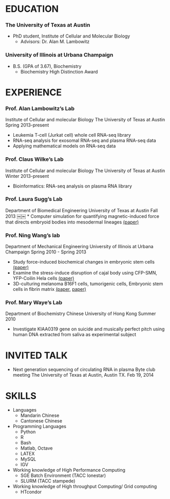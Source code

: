 # EDUCATION
### The University of Texas at Austin
* PhD student, Institute of Cellular and Molecular Biology
  * Advisors: Dr. Alan M. Lambowitz
### University of Illinois at Urbana Champaign
* B.S. (GPA of 3.67), Biochemistry
  * Biochemistry High Distinction Award

# EXPERIENCE
### Prof. Alan Lambowitz’s Lab
Institute of Cellular and molecular Biology
The University of Texas at Austin
Spring 2013-present
* Leukemia T-cell (Jurkat cell) whole cell RNA-seq library
* RNA-seq analysis for exosomal RNA-seq and plasma RNA-seq data
* Applying mathematical models on RNA-seq data

### Prof. Claus Wilke’s Lab
Institute of Cellular and molecular Biology
The University of Texas at Austin
Winter 2013-present
* Bioinformatics: RNA-seq analysis on plasma RNA library
### Prof. Laura Sugg’s Lab
Department of Biomedical Engineering
University of Texas at Austin
Fall 2013
￼￼ * Computer simulation for quantifying magnetic-induced force that directs embryoid bodies into mesodermal lineages [(paper)](http://journals.plos.org/plosone/article?id=10.1371/journal.pone.0113982)
### Prof. Ning Wang’s lab
Department of Mechanical Engineering
University of Illinois at Urbana Champaign
Spring 2010 - Spring 2013
* Study force-induced biochemical changes in embryonic stem cells [(paper)](http://www.sciencedirect.com/science/article/pii/S0006291X11018924)
* Examine the stress-induce disruption of cajal body using CFP-SMN, YFP-Coilin Hela cells [(paper)](http://www.nature.com/ncomms/journal/v3/n5/abs/ncomms1873.html)
* 3D-culturing melanoma B16F1 cells, tumorigenic cells, Embryonic stem cells in fibrin matrix [(paper](http://www.nature.com/ncomms/2014/140530/ncomms5000/full/ncomms5000.html), [paper)](http://www.nature.com/ncomms/2014/140806/ncomms5619/full/ncomms5619.html)
### Prof. Mary Waye’s Lab
Department of Biochemistry
Chinese University of Hong Kong
Summer 2010
* Investigate KIAA0319 gene on suicide and musically perfect pitch using human DNA extracted from saliva as experimental subject

# INVITED TALK
* Next generation sequencing of circulating RNA in plasma 
Byte club meeting
The University of Texas at Austin, Austin TX.
Feb 19, 2014

# SKILLS
* Languages
  * Mandarin Chinese
  * Cantonese Chinese
* Programming Languages
  * Python
  * R
  * Bash
  * Matlab, Octave
  * LATEX
  * MySQL
  * IGV
* Working knowledge of High Performance Computing
  * SGE Batch Environment (TACC lonestar)
  * SLURM (TACC stampede)
* Working knowledge of High throughput Computing/ Grid computing
  * HTcondor
